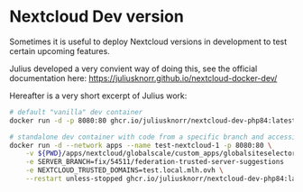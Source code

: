# Nextcloud Dev version

Sometimes it is useful to deploy Nextcloud versions in development to test certain upcoming features.

Julius developed a very convient way of doing this, see the official documentation here: https://juliusknorr.github.io/nextcloud-docker-dev/

Hereafter is a very short excerpt of Julius work:

```sh
# default "vanilla" dev container
docker run -d -p 8080:80 ghcr.io/juliusknorr/nextcloud-dev-php84:latest
```

```sh
# standalone dev container with code from a specific branch and accessible through https on a dedicated domain name.
docker run -d --network apps --name test-nextcloud-1 -p 8080:80 \
    -v ${PWD}/apps/nextcloud/globalscale/custom_apps/globalsiteselector:/var/www/html/apps-extra/globalsiteselector \
    -e SERVER_BRANCH=fix/54511/federation-trusted-server-suggestions   \
    -e NEXTCLOUD_TRUSTED_DOMAINS=test.local.mlh.ovh \
    --restart unless-stopped ghcr.io/juliusknorr/nextcloud-dev-php84:latest
```
